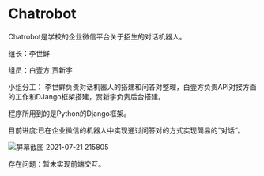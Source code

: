 # Chatrobot

Chatrobot是学校的企业微信平台关于招生的对话机器人。

组长：李世鲜

组员：白壹方 贾新宇

小组分工： 李世鲜负责对话机器人的搭建和问答对整理，白壹方负责API对接方面的工作和DJango框架搭建，贾新宇负责后台搭建。

程序所用到的是Python的Django框架。


目前进度:已在企业微信的机器人中实现通过问答对的方式实现简易的“对话”。

![屏幕截图 2021-07-21 215805](https://user-images.githubusercontent.com/49465805/126508265-a9f5373d-1678-47a6-9d7c-b047572d098c.png)


存在问题：暂未实现前端交互。
